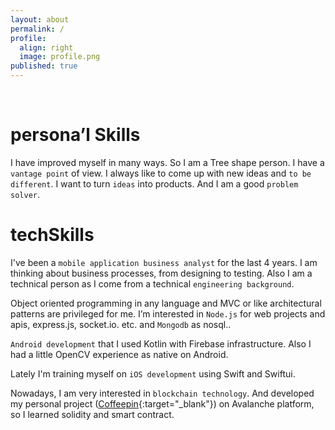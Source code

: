 ```yaml
---
layout: about
permalink: /
profile:
  align: right
  image: profile.png
published: true
---
```


<br>

# persona’l Skills
I have improved myself in many ways. So I am a Tree shape person. I have a `vantage point` of view. I always like to come up with new ideas and
`to be different`. I want to turn `ideas` into products. And I am a good `problem solver`.

# techSkills

I've been a `mobile application business analyst` for the last 4 years. I am thinking about business processes, from designing to testing.
Also I am a technical person as I come from a technical `engineering background`.

Object oriented programming in any language and MVC or like architectural patterns are privileged for me. I’m interested in `Node.js` for web projects and apis, express.js, socket.io. etc. and `Mongodb` as nosql..

`Android development` that I used Kotlin with Firebase infrastructure. Also I had a little OpenCV experience  as native on Android.

Lately I'm training myself on `iOS development` using Swift and Swiftui.

Nowadays, I am very interested in `blockchain technology`. And developed my personal project ([Coffeepin](http://coffeepin.me){:target="_blank"}) on Avalanche platform, so I learned solidity and smart contract.

